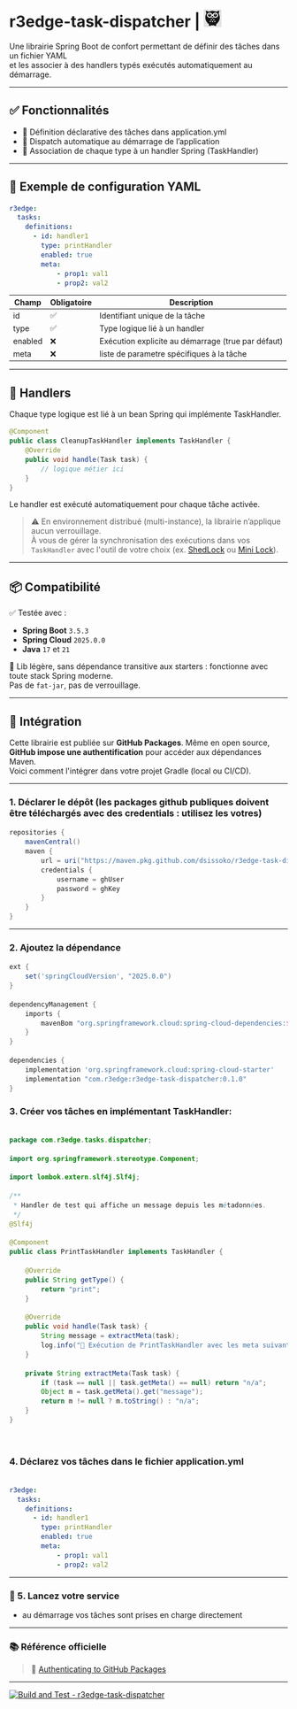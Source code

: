 # r3edge-task-dispatcher | ![Logo](logo_ds.png)

Une librairie Spring Boot de confort permettant de définir des tâches dans un fichier YAML  
et les associer à des handlers typés exécutés automatiquement au démarrage.

---

## ✅ Fonctionnalités

- 🧾 Définition déclarative des tâches dans application.yml
- 🔁 Dispatch automatique au démarrage de l’application
- 🧩 Association de chaque type à un handler Spring (TaskHandler)

---

## 🔧 Exemple de configuration YAML


```yaml
r3edge:
  tasks:
    definitions:
      - id: handler1
        type: printHandler
        enabled: true
        meta:
            - prop1: val1
            - prop2: val2
```

| Champ        | Obligatoire | Description                                              |
|--------------|-------------|----------------------------------------------------------|
| id         | ✅           | Identifiant unique de la tâche                          |
| type       | ✅           | Type logique lié à un handler                           |
| enabled    | ❌           | Exécution explicite au démarrage (true par défaut)      |
| meta    | ❌           | liste de parametre spécifiques à la tâche      |

---

## 🧩 Handlers

Chaque type logique est lié à un bean Spring qui implémente TaskHandler.

```java
@Component
public class CleanupTaskHandler implements TaskHandler {
    @Override
    public void handle(Task task) {
        // logique métier ici
    }
}
```

Le handler est exécuté automatiquement pour chaque tâche activée.

> ⚠️ En environnement distribué (multi-instance), la librairie n’applique aucun verrouillage.  
> À vous de gérer la synchronisation des exécutions dans vos `TaskHandler` avec l'outil de votre choix (ex. [ShedLock](https://github.com/lukas-krecan/ShedLock) ou [Mini Lock](https://github.com/dsissoko/r3edge-mini-lock)).


---

## 📦 Compatibilité

✅ Testée avec :  
- **Spring Boot** `3.5.3`  
- **Spring Cloud** `2025.0.0`  
- **Java** `17` et `21`

🧘 Lib légère, sans dépendance transitive aux starters : fonctionne avec toute stack Spring moderne.  
Pas de `fat-jar`, pas de verrouillage.

---

## 🚀 Intégration

Cette librairie est publiée sur **GitHub Packages**. Même en open source, **GitHub impose une authentification** pour accéder aux dépendances Maven.  
Voici comment l'intégrer dans votre projet Gradle (local ou CI/CD).

---

### 1. Déclarer le dépôt (les packages github publiques doivent être téléchargés avec des credentials : utilisez les votres)

```groovy
repositories {
    mavenCentral()
    maven {
        url = uri("https://maven.pkg.github.com/dsissoko/r3edge-task-dispatcher")
        credentials {
            username = ghUser
            password = ghKey
        }
    }
}
```

---

### 2. Ajoutez la dépendance

```groovy
ext {
    set('springCloudVersion', "2025.0.0")
}

dependencyManagement {
    imports {
        mavenBom "org.springframework.cloud:spring-cloud-dependencies:${springCloudVersion}"
    }
}

dependencies {   
    implementation 'org.springframework.cloud:spring-cloud-starter'
    implementation "com.r3edge:r3edge-task-dispatcher:0.1.0"
}

```

### 3. Créer vos tâches en implémentant TaskHandler:

```java

package com.r3edge.tasks.dispatcher;

import org.springframework.stereotype.Component;

import lombok.extern.slf4j.Slf4j;

/**
 * Handler de test qui affiche un message depuis les métadonnées.
 */
@Slf4j

@Component
public class PrintTaskHandler implements TaskHandler {

    @Override
    public String getType() {
        return "print";
    }

    @Override
    public void handle(Task task) {
        String message = extractMeta(task);
        log.info("📣 Exécution de PrintTaskHandler avec les meta suivantes: {}", message);
    }
    
    private String extractMeta(Task task) {
        if (task == null || task.getMeta() == null) return "n/a";
        Object m = task.getMeta().get("message");
        return m != null ? m.toString() : "n/a";
    }
}

        
```

### 4. Déclarez vos tâches dans le fichier application.yml

```yaml

r3edge:
  tasks:
    definitions:
      - id: handler1
        type: printHandler
        enabled: true
        meta:
            - prop1: val1
            - prop2: val2

```

---

### 🔐 5. Lancez votre service

 - au démarrage vos tâches sont prises en charge directement

---

### 📚 Référence officielle

> 📖 [Authenticating to GitHub Packages](https://docs.github.com/en/packages/learn-github-packages/working-with-a-github-packages-registry#authenticating-to-github-packages)


---

[![Build and Test - r3edge-task-dispatcher](https://github.com/dsissoko/r3edge-task-dispatcher/actions/workflows/cicd_code.yml/badge.svg)](https://github.com/dsissoko/r3edge-task-dispatcher/actions/workflows/cicd_code.yml)